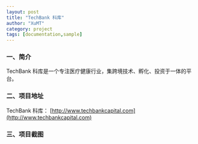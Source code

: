 ```yaml
---
layout: post
title: "TechBank 科库"
author: "XuMT"
category: project
tags: [documentation,sample]
---
```


### 一、简介

TechBank 科库是一个专注医疗健康行业，集跨境技术、孵化、投资于一体的平台。

### 二、项目地址

TechBank 科库： [http://www.techbankcapital.com](http://www.techbankcapital.com)

### 三、项目截图

<img src="http://ozc5dgoun.bkt.clouddn.com/cbg_1.jpg" alt="">
<img src="http://ozc5dgoun.bkt.clouddn.com/cbg_2.jpg" alt="">
<img src="http://ozc5dgoun.bkt.clouddn.com/cbg_3.jpg" alt="">
<img src="http://ozc5dgoun.bkt.clouddn.com/cbg_4.jpg" alt="">